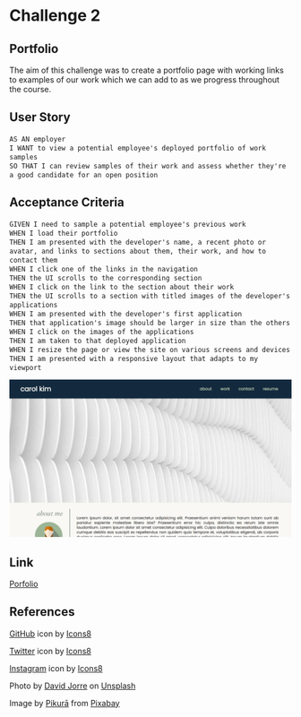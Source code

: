 # Challenge 2

## Portfolio 

The aim of this challenge was to create a portfolio page with working links to examples of our work which we can add to as we progress throughout the course. 

## User Story

```
AS AN employer
I WANT to view a potential employee's deployed portfolio of work samples
SO THAT I can review samples of their work and assess whether they're a good candidate for an open position
```

## Acceptance Criteria

```
GIVEN I need to sample a potential employee's previous work
WHEN I load their portfolio
THEN I am presented with the developer's name, a recent photo or avatar, and links to sections about them, their work, and how to contact them
WHEN I click one of the links in the navigation
THEN the UI scrolls to the corresponding section
WHEN I click on the link to the section about their work
THEN the UI scrolls to a section with titled images of the developer's applications
WHEN I am presented with the developer's first application
THEN that application's image should be larger in size than the others
WHEN I click on the images of the applications
THEN I am taken to that deployed application
WHEN I resize the page or view the site on various screens and devices
THEN I am presented with a responsive layout that adapts to my viewport
```

![Screenshot of deployed website](./assets/images/screenshot.png)



## Link

<a href="https://jsck45.github.io/challenge2/"> Porfolio </a>


## References

<a target="_blank" href="https://icons8.com/icon/12598/github">GitHub</a> icon by <a target="_blank" href="https://icons8.com">Icons8</a>

<a target="_blank" href="https://icons8.com/icon/437/twitter">Twitter</a> icon by <a target="_blank" href="https://icons8.com">Icons8</a>

<a target="_blank" href="https://icons8.com/icon/k0oqOPG4RTqB/instagram">Instagram</a> icon by <a target="_blank" href="https://icons8.com">Icons8</a>

Photo by <a href="https://unsplash.com/@davidjorre?utm_source=unsplash&utm_medium=referral&utm_content=creditCopyText">David Jorre</a> on <a href="https://unsplash.com/photos/9f1gCaLkZBU?utm_source=unsplash&utm_medium=referral&utm_content=creditCopyText">Unsplash</a>

Image by <a href="https://pixabay.com/users/pikurā-17746921/?utm_source=link-attribution&utm_medium=referral&utm_campaign=image&utm_content=5887126">Pikurā</a> from <a href="https://pixabay.com//?utm_source=link-attribution&utm_medium=referral&utm_campaign=image&utm_content=5887126">Pixabay</a>
  